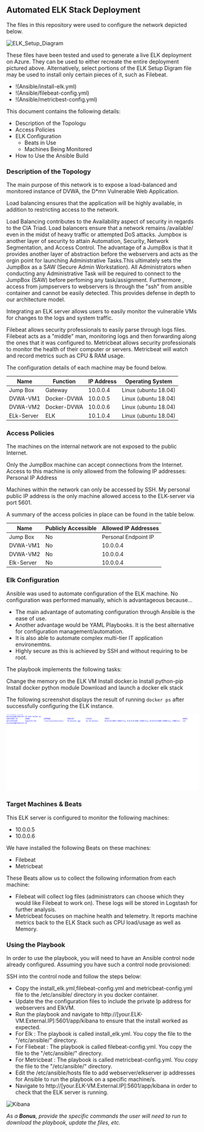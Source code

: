 
## Automated ELK Stack Deployment

The files in this repository were used to configure the network depicted below.

![ELK_Setup_Diagram](https://user-images.githubusercontent.com/82065698/114125510-a1c53500-98c4-11eb-85be-318179b39c6c.png)

These files have been tested and used to generate a live ELK deployment on Azure. They can be used to either recreate the entire deployment pictured above. Alternatively, select portions of the ELK Setup Digram file may be used to install only certain pieces of it, such as Filebeat.

  - !(Ansible/install-elk.yml)
  - !(Ansible/filebeat-config.yml)
  - !(Ansible/metricbest-config.yml)
  

This document contains the following details:
- Description of the Topologu
- Access Policies
- ELK Configuration
  - Beats in Use
  - Machines Being Monitored
- How to Use the Ansible Build


### Description of the Topology

The main purpose of this network is to expose a load-balanced and monitored instance of DVWA, the D*mn Vulnerable Web Application.

Load balancing ensures that the application will be highly available, in addition to restricting access to the network.

Load Balancing contributes to the Availability aspect of security in regards to the CIA Triad. Load balancers ensure that a network remains /available/ even in the midst of heavy traffic or attempted DoS attacks.
Jumpbox is another layer of security to attain Automation, Security, Network Segmentation, and Access Control.
The advantage of a JumpBox is that it provides another layer of abstraction before the webservers and acts as the orgin point for launching Administrative Tasks.This ultimately sets the JumpBox as a SAW (Secure Admin Workstation). All Administrators when conducting any Administrative Task will be required to connect to the JumpBox (SAW) before perfoming any task/assignment.
Furthermore , access from jumpservers to webservers is through the "ssh" from ansible container and cannot be easily detected. 
This provides defense in depth to our architecture model. 

Integrating an ELK server allows users to easily monitor the vulnerable VMs for changes to the logs and system traffic.

Filebeat allows security professionals to easily parse through logs files. Filebeat acts as a "middle" man, monitoring logs and then forwarding along the ones that it was configured to.
Metricbeat allows security professionals to monitor the health of their computer or servers. Metricbeat will watch and record metrics such as CPU & RAM usage.

The configuration details of each machine may be found below.

| Name     | Function    | IP Address | Operating System        |
|----------|-------------|------------|-------------------------|
| Jump Box | Gateway     | 10.0.0.4   | Linux (ubuntu 18.04)    |
| DVWA-VM1 | Docker-DVWA | 10.0.0.5   | Linux (ubuntu 18.04)    |
| DVWA-VM2 | Docker-DVWA | 10.0.0.6   | Linux (ubuntu 18.04)    |
|ELk-Server| ELK         | 10.1.0.4   | Linux (ubuntu 18.04)    |

### Access Policies

The machines on the internal network are not exposed to the public Internet. 

Only the JumpBox machine can accept connections from the Internet. Access to this machine is only allowed from the following IP addresses:
Personal IP Address

Machines within the network can only be accessed by SSH.
My personal public IP address is the only machine allowed access to the ELK-server via port 5601.


A summary of the access policies in place can be found in the table below.

| Name       | Publicly Accessible | Allowed IP Addresses |
|------------|---------------------|----------------------|
| Jump Box   | No                  | Personal Endpoint IP |
| DVWA-VM1   | No                  | 10.0.0.4             |
| DVWA-VM2   | No                  | 10.0.0.4             |
| Elk-Server | No                  | 10.0.0.4             |


### Elk Configuration

Ansible was used to automate configuration of the ELK machine. No configuration was performed manually, which is advantageous because...
- The main advantage of automating configuration through Ansible is the ease of use. 
- Another advantage would be YAML Playbooks. It is the best alternative for configuration management/automation.
- It is also able to automate complex multi-tier IT application environemtns.
- Highly secure as this is achieved by SSH and without requiring to be root.


The playbook implements the following tasks:

  Change the memory on the ELK VM
  Install docker.io
  Install python-pip
  Install docker python module
  Download and launch a docker elk stack


The following screenshot displays the result of running `docker ps` after successfully configuring the ELK instance.

![TODO: Update the path with the name of your screenshot of docker ps output](Diagram/docker_ps_output.png)

### Target Machines & Beats
This ELK server is configured to monitor the following machines:
  - 10.0.0.5
  - 10.0.0.6

We have installed the following Beats on these machines:
  - Filebeat
  - Metricbeat

These Beats allow us to collect the following information from each machine:
  - Filebeat will collect log files (administrators can choose which they would like Filebeat to work on). These logs will be stored in Logstash for further analysis.
  - Metricbeat focuses on machine health and telemetry. It reports machine metrics back to the ELK Stack such as CPU load/usage as well as Memory.

### Using the Playbook
In order to use the playbook, you will need to have an Ansible control node already configured. Assuming you have such a control node provisioned: 

SSH into the control node and follow the steps below:
  - Copy the install_elk.yml,filebeat-config.yml and metricbeat-config.yml file to the /etc/ansible/ directory in you docker container.
  - Update the the configuration files to include the private Ip address for webservers and ElkVM.
  - Run the playbook and navigate to http://[your.ELK-VM.External.IP]:5601/app/kibana to ensure that the install worked as expected.
  - For Elk : The playbook is called install_elk.yml. You copy the file to the "/etc/ansible/" directory.
  - For Fliebeat : The playbook is called filebeat-config.yml. You copy the file to the "/etc/ansible/" directory.
  - For Metricbeat : The playbook is called metricbeat-config.yml. You copy the file to the "/etc/ansible/" directory.
  - Edit the /etc/ansible/hosts file to add webserver/elkserver ip addresses for Ansible to run the playbook on a specific machine/s.
  - Navigate to http://[your.ELK-VM.External.IP]:5601/app/kibana in order to check that the ELK server is running.

<img width="800" alt="Kibana" src="https://user-images.githubusercontent.com/82065698/114125706-fc5e9100-98c4-11eb-8895-e0ea83d37eb9.png">

_As a **Bonus**, provide the specific commands the user will need to run to download the playbook, update the files, etc._
